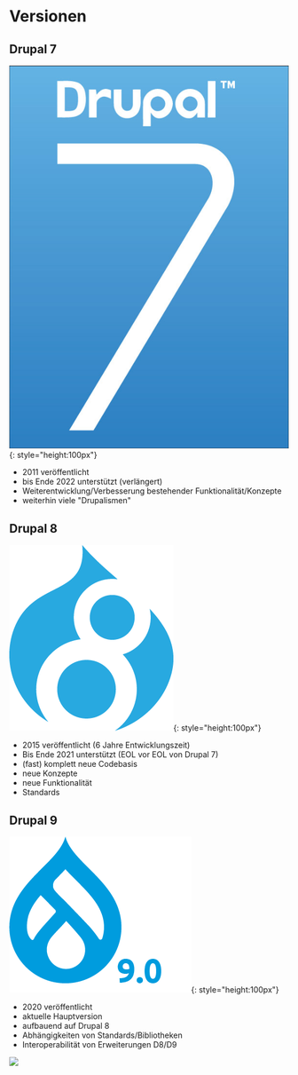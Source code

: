 # Versionen

## Drupal 7

![Drupal 7 Logo](/img/drupal-7-logo.jpg){: style="height:100px"}

* 2011 veröffentlicht
* bis Ende 2022 unterstützt (verlängert)
* Weiterentwicklung/Verbesserung bestehender Funktionalität/Konzepte
* weiterhin viele "Drupalismen"

## Drupal 8

![Drupal 8 Logo](/img/drupal-8-logo.png){: style="height:100px"}

* 2015 veröffentlicht (6 Jahre Entwicklungszeit)
* Bis Ende 2021 unterstützt (EOL vor EOL von Drupal 7)
* (fast) komplett neue Codebasis
* neue Konzepte
* neue Funktionalität
* Standards

## Drupal 9

![Drupal 9 Logo](/img/drupal-9-logo.png){: style="height:100px"}

* 2020 veröffentlicht
* aktuelle Hauptversion
* aufbauend auf Drupal 8
* Abhängigkeiten von Standards/Bibliotheken
* Interoperabilität von Erweiterungen D8/D9

![](https://www.optasy.com/static/cb111f6237d1091f93eab96602aae14c/59139/drupal-9-vs-drupal-8-1.png)
